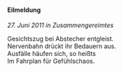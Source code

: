 #### Eilmeldung

_27. Juni 2011 in Zusammengereimtes_

Gesichtszug bei Abstecher entgleist.<br>
Nervenbahn drückt ihr Bedauern aus.<br>
Ausfälle häufen sich, so heißts<br>
Im Fahrplan für Gefühlschaos.
